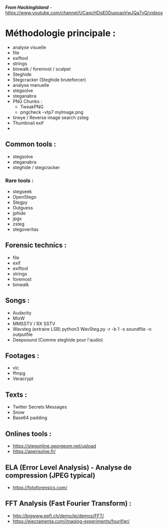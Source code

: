 ***From HackingIsland*** - https://www.youtube.com/channel/UCaqcHDqE0DuqoaoVwJQa7vQ/videos
 
# Méthodologie principale :
- analyse visuelle
- file
- exiftool
- strings
- binwalk / foremost / scalpel
- Steghide
- Stegcracker (Steghide bruteforcer)
- analyse manuelle
- stegsolve
- steganabra
- PNG Chunks :
    - TweakPNG
    - pngcheck -vtp7 myImage.png
- tineye / Reverse image search
zsteg
- Thumbnail exif
- 
## Common tools :
- stegsolve
- steganabra
- steghide / stegcracker
 
### Rare tools :
- stegseek
- OpenStego
- Stegpy
- Outguess
- jphide
- jpgx
- zsteg
- stegoveritas
 
## Forensic technics :
- file
- exif
- exiftool
- strings
- foremost
- binwalk
 
## Songs :
- Audacity
- MixW
- MMSSTV / RX SSTV
- Wavsteg (extraire LSB)
python3 WavSteg.py -r -b 1 -s soundfile -o outputfile
- Deepsound (Comme steghide pour l'audio)
 
## Footages :
- vlc
- ffmpg
- Veracrypt
 
## Texts :
- Twitter Secrets Messages
- Snow
- Base64 padding

## Onlines tools :
- https://stegonline.georgeom.net/upload  
- https://aperisolve.fr/  
 
## ELA (Error Level Analysis) - Analyse de compression (JPEG typical)
- https://fotoforensics.com/  
 
## FFT Analysis (Fast Fourier Transform) :  
- http://bigwww.epfl.ch/demo/ip/demos/FFT/  
- https://ejectamenta.com/imaging-experiments/fourifier/
